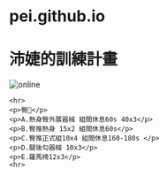 # pei.github.io
<html>
  <head>
    <meta charset="UTF-8">
   
  </head>
  <body>
    <h1>沛婕的訓練計畫</h1>
    <img src="https://custom-images.strikinglycdn.com/res/hrscywv4p/image/upload/c_limit,fl_lossy,h_600,w_800,f_auto,q_auto/6854615/492705_919805.jpeg" alt="online">
   
    <hr>
    <p>臀🍑</p>
    <p>A.熱身臀外展器械 組間休息60s 40x3</p>
    <p>B.臀推熱身 15x2 組間休息60s</p>
    <p>C.臀推正式組10x4 組間休息160-180s </p>
    <p>D.腿後勾器械 10x3</p>
    <p>E.羅馬椅12x3</p>
    <hr>
</body>
</html>
